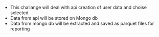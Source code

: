 * This challange will deal with api creation of user data and choise selected
* Data from api will be stored on Mongo db
* Data from mongo db will be extracted and saved as parquet files for reporting 
